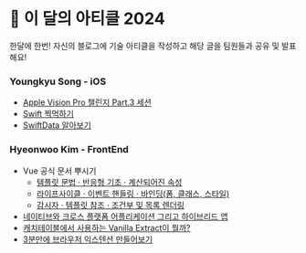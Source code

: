 # 🔖 이 달의 아티클 2024

한달에 한번! 자신의 블로그에 기술 아티클을 작성하고 해당 글을 팀원들과 공유 및 발표해요!

### Youngkyu Song - iOS
- [Apple Vision Pro 챌린지 Part.3 세션](https://youngkdevlog.tistory.com/63)
- [Swift 찍먹하기](https://youngkdevlog.tistory.com/65)
- [SwiftData 알아보기](https://youngkdevlog.tistory.com/67)

### Hyeonwoo Kim - FrontEnd
- Vue 공식 문서 뿌시기
  - [템플릿 문법 · 반응형 기초 · 계산되어진 속성](https://klmhyeonwooo.tistory.com/115)
  - [라이프사이클 · 이벤트 핸들링 · 바인딩(폼, 클래스, 스타일)](https://klmhyeonwooo.tistory.com/116)
  - [감시자 · 템플릿 참조 · 조건부 및 목록 렌더링](https://klmhyeonwooo.tistory.com/117)
- [네이티브와 크로스 플랫폼 어플리케이션 그리고 하이브리드 앱](https://klmhyeonwooo.tistory.com/120)
- [캐치테이블에서 사용하는 Vanilla Extract이 뭘까?](https://klmhyeonwooo.tistory.com/124)
- [3분만에 브라우저 익스텐션 만들어보기](https://klmhyeonwooo.tistory.com/126)
